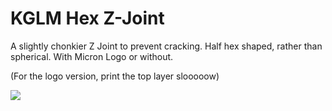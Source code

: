 # KGLM Hex Z-Joint

A slightly chonkier Z Joint to prevent cracking. Half hex shaped, rather than spherical. With Micron Logo or without.

(For the logo version, print the top layer slooooow)

![](https://github.com/Jadecky/Printer_Mods/blob/main/Micron%2B/KGLM%20Hex%20Z%20Joint/Images/KGLM_Hex.png)
